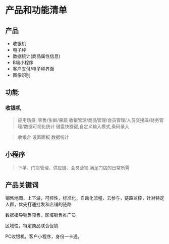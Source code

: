 # 产品和功能清单

## 产品

+ 收银机
+ 电子秤
+ 数据统计(商品属性信息)
+ B端小程序
+ 客户支付/电子秤界面
+ 图像识别

## 功能

### 收银机

> 应用场景: 零售/生鲜/果蔬
> 收银管理/商品管理/会员管理/人员交接班/财务管理/数据可视化统计
> 键盘快捷键,自定义输入模式,条码录入

> 收银台
> 设置面板
> 数据统计

## 小程序

> 下单、门店管理、供应链、会员营销,满足门店的日常所需

## 产品关键词

销售地图，上下游，可控性，标准化，自动化流程，云参与，链路监控，针对特定人群，优先打通批发和店铺的链路

数据指导销售预售，区域销售推广员

区域性，特定商品联合促销

PC收银机，客户小程序，身份一卡通，
